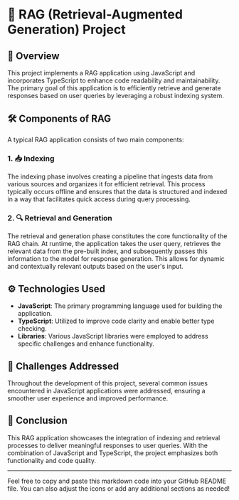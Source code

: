 # 🚀 RAG (Retrieval-Augmented Generation) Project

## 📖 Overview

This project implements a RAG application using JavaScript and incorporates TypeScript to enhance code readability and maintainability. The primary goal of this application is to efficiently retrieve and generate responses based on user queries by leveraging a robust indexing system.

## 🛠️ Components of RAG

A typical RAG application consists of two main components:

### 1. 📥 Indexing
The indexing phase involves creating a pipeline that ingests data from various sources and organizes it for efficient retrieval. This process typically occurs offline and ensures that the data is structured and indexed in a way that facilitates quick access during query processing.

### 2. 🔍 Retrieval and Generation
The retrieval and generation phase constitutes the core functionality of the RAG chain. At runtime, the application takes the user query, retrieves the relevant data from the pre-built index, and subsequently passes this information to the model for response generation. This allows for dynamic and contextually relevant outputs based on the user's input.

## ⚙️ Technologies Used
- **JavaScript**: The primary programming language used for building the application.
- **TypeScript**: Utilized to improve code clarity and enable better type checking.
- **Libraries**: Various JavaScript libraries were employed to address specific challenges and enhance functionality.

## 🧩 Challenges Addressed
Throughout the development of this project, several common issues encountered in JavaScript applications were addressed, ensuring a smoother user experience and improved performance.

## 🏁 Conclusion
This RAG application showcases the integration of indexing and retrieval processes to deliver meaningful responses to user queries. With the combination of JavaScript and TypeScript, the project emphasizes both functionality and code quality.

---

Feel free to copy and paste this markdown code into your GitHub README file. You can also adjust the icons or add any additional sections as needed!
